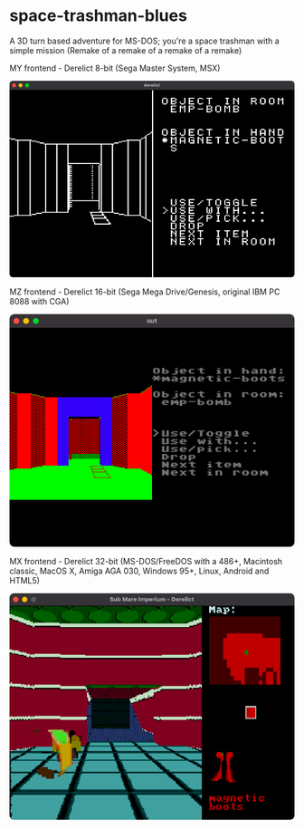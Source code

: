 # space-trashman-blues
A 3D turn based adventure for MS-DOS; you're a space trashman with a simple mission (Remake of a remake of a remake of a remake)

MY frontend - Derelict 8-bit (Sega Master System, MSX)

![ ](derelict8.png)

MZ frontend - Derelict 16-bit (Sega Mega Drive/Genesis, original IBM PC 8088 with CGA)

![ ](derelict16.png)

MX frontend - Derelict 32-bit (MS-DOS/FreeDOS with a 486+, Macintosh classic, MacOS X, Amiga AGA 030, Windows 95+, Linux, Android and HTML5)

![ ](derelict32.png)
